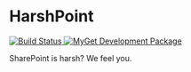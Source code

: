 # HarshPoint

<a href="https://ci.appveyor.com/project/HarshPoint/harshpoint/branch/development">
	<img src="https://img.shields.io/appveyor/ci/harshpoint/harshpoint/development.svg" alt="Build Status" />
</a>
<a href="https://www.myget.org/gallery/harshpoint-dev">
	<img src="https://img.shields.io/myget/harshpoint-dev/vpre/HarshPoint.svg" alt="MyGet Development Package" />
</a>

SharePoint is harsh? We feel you.